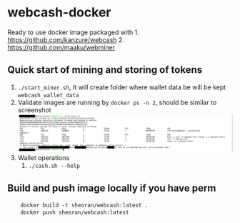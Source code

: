 # webcash-docker

Ready to use docker image packaged with
    1. https://github.com/kanzure/webcash
    2. https://github.com/maaku/webminer

## Quick start of mining and storing of tokens

1. `./start_miner.sh`, It will create folder where wallet data be will be kept `webcash_wallet_data`
2. Validate images are running by `docker ps -n 2`, should be similar to screenshot ![](docs/images/demo.png)
3. Wallet operations
   1.  `./cash.sh --help`

## Build and push image locally if you have perm

        docker build -t sheoran/webcash:latest .
        docker push sheoran/webcash:latest

